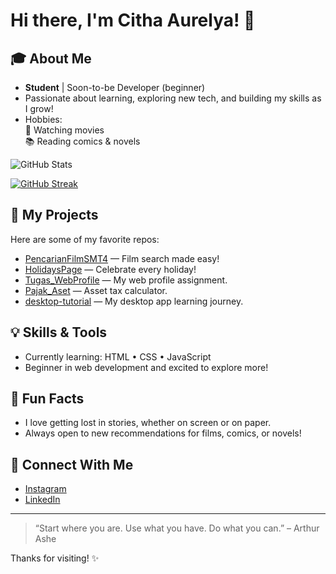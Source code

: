 # Hi there, I'm Citha Aurelya! 👋

## 🎓 About Me
- **Student** | Soon-to-be Developer (beginner)
- Passionate about learning, exploring new tech, and building my skills as I grow!
- Hobbies:  
  🍿 Watching movies  
  📚 Reading comics & novels

![GitHub Stats](https://github-readme-stats.vercel.app/api?username=Cithaaa0205&show_icons=true&theme=monokai&hide_border=true&count_private=true)

[![GitHub Streak](https://github-readme-streak-stats.herokuapp.com/?user=Cithaaa0205&theme=default&hide_border=true)](https://git.io/streak-stats)

## 🚀 My Projects
Here are some of my favorite repos:
- [PencarianFilmSMT4](https://github.com/Cithaaa0205/PencarianFilmSMT4) — Film search made easy!
- [HolidaysPage](https://github.com/Cithaaa0205/HolidaysPage) — Celebrate every holiday!
- [Tugas_WebProfile](https://github.com/Cithaaa0205/Tugas_WebProfile) — My web profile assignment.
- [Pajak_Aset](https://github.com/Cithaaa0205/Pajak_Aset) — Asset tax calculator.
- [desktop-tutorial](https://github.com/Cithaaa0205/desktop-tutorial) — My desktop app learning journey.

## 💡 Skills & Tools
- Currently learning: HTML • CSS • JavaScript
- Beginner in web development and excited to explore more!

## 🌈 Fun Facts
- I love getting lost in stories, whether on screen or on paper.
- Always open to new recommendations for films, comics, or novels!

## 📲 Connect With Me
- [Instagram](https://www.instagram.com/im.citha05?igsh=YWY1N3dwejU2cml6)
- [LinkedIn](https://www.linkedin.com/in/citha-aurelya-6bb0ab286?utm_source=share&utm_campaign=share_via&utm_content=profile&utm_medium=android_app)

---

> “Start where you are. Use what you have. Do what you can.” – Arthur Ashe

Thanks for visiting! ✨
